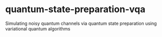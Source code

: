 # quantum-state-preparation-vqa
Simulating noisy quantum channels via quantum state preparation using variational quantum algorithms
